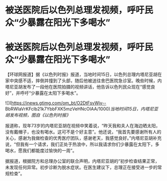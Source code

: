 # 被送医院后以色列总理发视频，呼吁民众“少暴露在阳光下多喝水”

# 被送医院后以色列总理发视频，呼吁民众“少暴露在阳光下多喝水”

【环球网报道】据《以色列时报》报道，当地时间15日，以色列总理内塔尼亚胡在家中突感不适，摔倒并撞到了头部，随后他被送往舍巴医院急诊室。晚些时候，内塔尼亚胡发布了一段他在医院拍摄的视频讲话，他告诉以色列民众现在“感觉良好”，并呼吁“少暴露在太阳下多喝水”。

![](https://inews.gtimg.com/om_bt/O2DtFsvWjy--
BbRWlaVrKFclb21k7YbbFXK5mzVeHNcOIAA/1000)_当地时间15日，内塔尼亚胡发布视频，图自《以色列时报》_

报道称，现年73岁的内塔尼亚胡在视频中笑着说，“昨天我和夫人在海边晒太阳，没有戴帽子，也没有喝水。这可不是个好主意”。他还说，“我首先要感谢所有人的关心，感谢为我做检查的优秀医疗团队，感谢老天，我感觉良好。”内塔尼亚胡补充说，“但我有一个请求，我们正处于热浪中，所以我请求你们少暴露在太阳下，多喝水，愿我们都能度过愉快的一周”。

据报道，根据院方和总理办公室的联合声明，内塔尼亚胡的“初步检查结果正常，未发现任何异常。初步诊断为脱水症状。在医生建议下，总理正在接受进一步的常规检查”。

